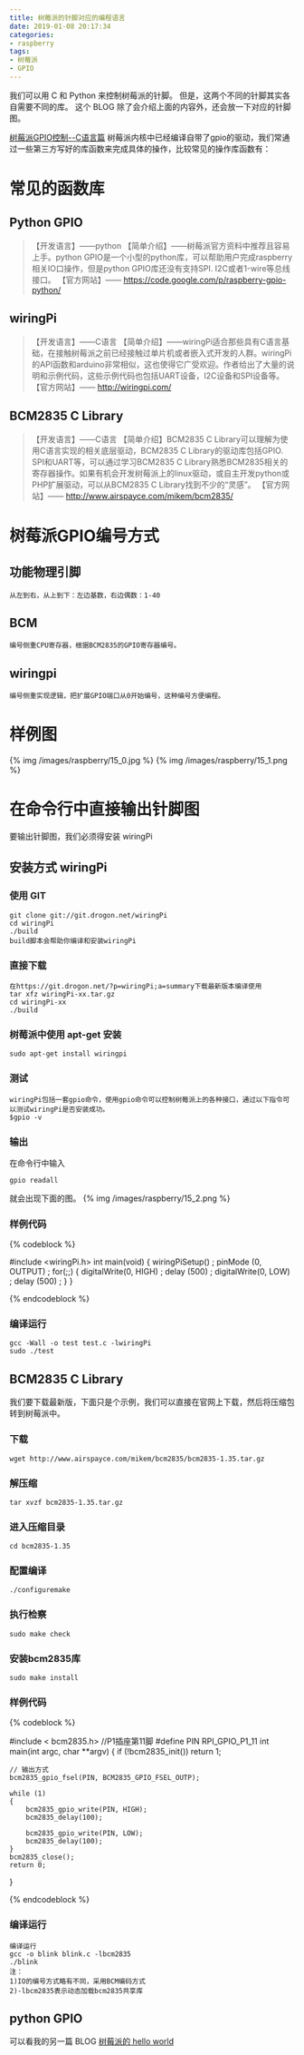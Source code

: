 ```yaml
---
title: 树莓派的针脚对应的编程语言
date: 2019-01-08 20:17:34
categories:
- raspberry
tags:
- 树莓派
- GPIO
---
```

我们可以用 C 和 Python 来控制树莓派的针脚。
但是，这两个不同的针脚其实各自需要不同的库。
这个 BLOG 除了会介绍上面的内容外，还会放一下对应的针脚图。
<!--more-->
[树莓派GPIO控制--C语言篇](https://blog.csdn.net/hu7850/article/details/51785560)
树莓派内核中已经编译自带了gpio的驱动，我们常通过一些第三方写好的库函数来完成具体的操作，比较常见的操作库函数有：
# 常见的函数库
## Python GPIO
>【开发语言】——python
【简单介绍】——树莓派官方资料中推荐且容易上手。python GPIO是一个小型的python库，可以帮助用户完成raspberry相关IO口操作，但是python GPIO库还没有支持SPI. I2C或者1-wire等总线接口。
【官方网站】—— https://code.google.com/p/raspberry-gpio-python/

## wiringPi
>【开发语言】——C语言
【简单介绍】——wiringPi适合那些具有C语言基础，在接触树莓派之前已经接触过单片机或者嵌入式开发的人群。wiringPi的API函数和arduino非常相似，这也使得它广受欢迎。作者给出了大量的说明和示例代码，这些示例代码也包括UART设备，I2C设备和SPI设备等。
【官方网站】—— http://wiringpi.com/

## BCM2835 C Library
>【开发语言】——C语言
【简单介绍】BCM2835 C Library可以理解为使用C语言实现的相关底层驱动，BCM2835 C Library的驱动库包括GPIO. SPI和UART等，可以通过学习BCM2835 C Library熟悉BCM2835相关的寄存器操作。如果有机会开发树莓派上的linux驱动，或自主开发python或PHP扩展驱动，可以从BCM2835 C Library找到不少的“灵感”。
【官方网站】—— http://www.airspayce.com/mikem/bcm2835/

# 树莓派GPIO编号方式
## 功能物理引脚

	从左到右，从上到下：左边基数，右边偶数：1-40

## BCM

	编号侧重CPU寄存器，根据BCM2835的GPIO寄存器编号。
	
## wiringpi

	编号侧重实现逻辑，把扩展GPIO端口从0开始编号，这种编号方便编程。
	
# 样例图
{% img /images/raspberry/15_0.jpg %}
{% img /images/raspberry/15_1.png %}
# 在命令行中直接输出针脚图
要输出针脚图，我们必须得安装 wiringPi
## 安装方式 wiringPi
### 使用 GIT

	git clone git://git.drogon.net/wiringPi
	cd wiringPi
	./build
	build脚本会帮助你编译和安装wiringPi

### 直接下载

	在https://git.drogon.net/?p=wiringPi;a=summary下载最新版本编译使用
	tar xfz wiringPi-xx.tar.gz
	cd wiringPi-xx
	./build

### 树莓派中使用 apt-get 安装

	sudo apt-get install wiringpi
	
### 测试

	wiringPi包括一套gpio命令，使用gpio命令可以控制树莓派上的各种接口，通过以下指令可以测试wiringPi是否安装成功。
	$gpio -v

### 输出
在命令行中输入
	
	gpio readall
	
就会出现下面的图。
{% img /images/raspberry/15_2.png %}
### 样例代码
{% codeblock %}

#include <wiringPi.h> 
int main(void) 
{ 
	wiringPiSetup() ; 
	pinMode (0, OUTPUT) ; 
	for(;;) 
	{ 
		digitalWrite(0, HIGH) ; delay (500) ; 
		digitalWrite(0, LOW) ; delay (500) ; 
	} 
}

{% endcodeblock %}
### 编译运行

	gcc -Wall -o test test.c -lwiringPi 
	sudo ./test

## BCM2835 C Library
我们要下载最新版，下面只是个示例，我们可以直接在官网上下载，然后将压缩包转到树莓派中。
### 下载

	wget http://www.airspayce.com/mikem/bcm2835/bcm2835-1.35.tar.gz
	
### 解压缩

	tar xvzf bcm2835-1.35.tar.gz
	
### 进入压缩目录

	cd bcm2835-1.35
	
### 配置编译

	./configuremake
	
### 执行检察

	sudo make check
	
### 安装bcm2835库

	sudo make install
	
### 样例代码
{% codeblock %}

#include < bcm2835.h> 
//P1插座第11脚 
#define PIN RPI_GPIO_P1_11 
int main(int argc, char **argv) 
{ 
	if (!bcm2835_init()) 
		return 1;

	// 输出方式 
	bcm2835_gpio_fsel(PIN, BCM2835_GPIO_FSEL_OUTP);

	while (1) 
	{ 
		bcm2835_gpio_write(PIN, HIGH); 
		bcm2835_delay(100);

		bcm2835_gpio_write(PIN, LOW); 
		bcm2835_delay(100); 
	} 
	bcm2835_close(); 
	return 0; 
}

{% endcodeblock %}
### 编译运行

	编译运行
	gcc -o blink blink.c -lbcm2835
	./blink
	注：
	1)IO的编号方式略有不同，采用BCM编码方式
	2)-lbcm2835表示动态加载bcm2835共享库


## python GPIO
可以看我的另一篇 BLOG
[树莓派的 hello world](https://benpaodewoniu.github.io/2018/12/27/raspberrypi6/)







